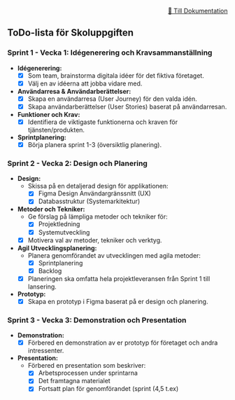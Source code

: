 <p align="right">
  <a href="https://github.com/vegetablecloud/FilmTracker/blob/main/docs/documentaion.md">📄 Till Dokumentation</a>
</p>


## ToDo-lista för Skoluppgiften

### Sprint 1 - Vecka 1: Idégenerering och Kravsammanställning

- **Idégenerering:**
    - [X] Som team, brainstorma digitala idéer för det fiktiva företaget.
    - [X] Välj en av idéerna att jobba vidare med.
- **Användarresa & Användarberättelser:**
    - [X] Skapa en användarresa (User Journey) för den valda idén.
    - [X] Skapa användarberättelser (User Stories) baserat på användarresan.
- **Funktioner och Krav:**
    - [X] Identifiera de viktigaste funktionerna och kraven för tjänsten/produkten.
- **Sprintplanering:**
    - [X] Börja planera sprint 1-3 (översiktlig planering).

### Sprint 2 - Vecka 2: Design och Planering

- **Design:**
    - Skissa på en detaljerad design för applikationen:
        - [X] Figma Design Användargränssnitt (UX)
        - [X] Databasstruktur (Systemarkitektur)
- **Metoder och Tekniker:**
    - Ge förslag på lämpliga metoder och tekniker för:
        - [X] Projektledning
        - [X] Systemutveckling
    - [X] Motivera val av metoder, tekniker och verktyg.
- **Agil Utvecklingsplanering:**
    - Planera genomförandet av utvecklingen med agila metoder:
        - [X] Sprintplanering
        - [X] Backlog
    - [X] Planeringen ska omfatta hela projektleveransen från Sprint 1 till lansering.
- **Prototyp:**
    - [X] Skapa en prototyp i Figma baserat på er design och planering.

### Sprint 3 - Vecka 3: Demonstration och Presentation

- **Demonstration:**
    - [X] Förbered en demonstration av er prototyp för företaget och andra intressenter.
- **Presentation:**
    - Förbered en presentation som beskriver:
        - [X] Arbetsprocessen under sprintarna
        - [X] Det framtagna materialet
        - [X] Fortsatt plan för genomförandet (sprint (4,5 t.ex)
